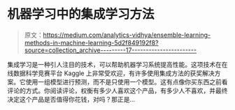 # 机器学习中的集成学习方法

> 原文：<https://medium.com/analytics-vidhya/ensemble-learning-methods-in-machine-learning-5d2f849192f8?source=collection_archive---------17----------------------->

集成学习是一种引人注目的技术，可以帮助机器学习系统提高性能。这项技术在在线数据科学竞赛平台 Kaggle 上非常受欢迎，有许多使用集成方法的获奖解决方案。它使用一组模型进行预测，而不是只使用一个模型。这有点像你买东西之前看评论的方式。你阅读评论，权衡有多少人喜欢这个产品，有多少人不喜欢，并最终决定这个产品是否值得你花钱，对吗？那正是…